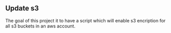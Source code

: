 Update s3
---
The goal of this project it to have a script which will enable s3 encription for all s3 buckets in an aws account.
